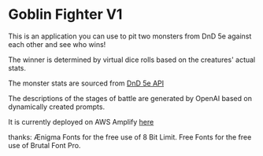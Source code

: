# Goblin Fighter V1

This is an application you can use to pit two monsters from DnD 5e against each other and see who wins!

The winner is determined by virtual dice rolls based on the creatures' actual stats.

The monster stats are sourced from [DnD 5e API](https://www.dnd5eapi.co/)

The descriptions of the stages of battle are generated by OpenAI based on dynamically created prompts.

It is currently deployed on AWS Amplify [here](https://main.d3szxkwtdtrx3s.amplifyapp.com/)

thanks: 
Ænigma Fonts for the free use of 8 Bit Limit.
Free Fonts for the free use of Brutal Font Pro.

